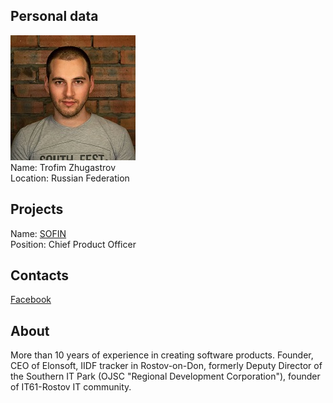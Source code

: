 ## Personal data
![trofim zhugastrov photo](photo/trofim_zhugastrov.jpg)  
Name:   Trofim Zhugastrov  
Location: Russian Federation  
## Projects 
Name: [SOFIN](../projects/sofin.md)  
Position: Chief Product Officer   
## Contacts  
[Facebook](https://www.facebook.com/TrofimJugastrov)  
## About
More than 10 years of experience in creating software products. Founder, CEO of Elonsoft, IIDF tracker in Rostov-on-Don, formerly Deputy Director of the Southern IT Park (OJSC "Regional Development Corporation"), founder of IT61-Rostov IT community.
